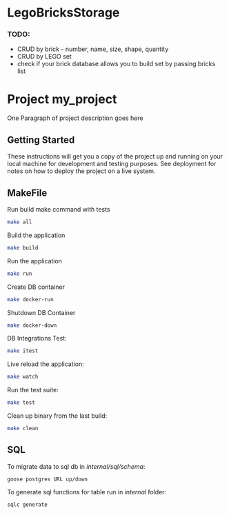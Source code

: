 # LegoBricksStorage

### TODO:

- CRUD by brick - number, name, size, shape, quantity
- CRUD by LEGO set
- check if your brick database allows you to build set by passing bricks list

# Project my_project

One Paragraph of project description goes here

## Getting Started

These instructions will get you a copy of the project up and running on your local machine for development and testing purposes. See deployment for notes on how to deploy the project on a live system.

## MakeFile

Run build make command with tests

```bash
make all
```

Build the application

```bash
make build
```

Run the application

```bash
make run
```

Create DB container

```bash
make docker-run
```

Shutdown DB Container

```bash
make docker-down
```

DB Integrations Test:

```bash
make itest
```

Live reload the application:

```bash
make watch
```

Run the test suite:

```bash
make test
```

Clean up binary from the last build:

```bash
make clean
```

## SQL

To migrate data to sql db in _internal/sql/schema_:

```
goose postgres URL up/down
```

To generate sql functions for table run in _internal_ folder:

```
sqlc generate
```
